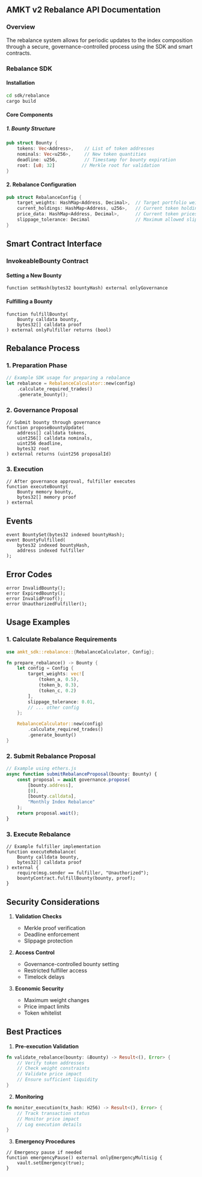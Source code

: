 ## AMKT v2 Rebalance API Documentation

### Overview

The rebalance system allows for periodic updates to the index composition through a secure, governance-controlled process using the SDK and smart contracts.

### Rebalance SDK

#### Installation
```bash
cd sdk/rebalance
cargo build
```

#### Core Components

##### 1. Bounty Structure
```rust
pub struct Bounty {
    tokens: Vec<Address>,    // List of token addresses
    nominals: Vec<u256>,     // New token quantities
    deadline: u256,          // Timestamp for bounty expiration
    root: [u8; 32]          // Merkle root for validation
}
```

#### 2. Rebalance Configuration
```rust
pub struct RebalanceConfig {
    target_weights: HashMap<Address, Decimal>,  // Target portfolio weights
    current_holdings: HashMap<Address, u256>,   // Current token holdings
    price_data: HashMap<Address, Decimal>,      // Current token prices
    slippage_tolerance: Decimal                 // Maximum allowed slippage
}
```

## Smart Contract Interface

### InvokeableBounty Contract

#### Setting a New Bounty
```solidity
function setHash(bytes32 bountyHash) external onlyGovernance
```

#### Fulfilling a Bounty
```solidity
function fulfillBounty(
    Bounty calldata bounty,
    bytes32[] calldata proof
) external onlyFulfiller returns (bool)
```

## Rebalance Process

### 1. Preparation Phase
```rust
// Example SDK usage for preparing a rebalance
let rebalance = RebalanceCalculator::new(config)
    .calculate_required_trades()
    .generate_bounty();
```

### 2. Governance Proposal
```solidity
// Submit bounty through governance
function proposeBountyUpdate(
    address[] calldata tokens,
    uint256[] calldata nominals,
    uint256 deadline,
    bytes32 root
) external returns (uint256 proposalId)
```

### 3. Execution
```solidity
// After governance approval, fulfiller executes
function executeBounty(
    Bounty memory bounty,
    bytes32[] memory proof
) external
```

## Events

```solidity
event BountySet(bytes32 indexed bountyHash);
event BountyFulfilled(
    bytes32 indexed bountyHash,
    address indexed fulfiller
);
```

## Error Codes

```solidity
error InvalidBounty();
error ExpiredBounty();
error InvalidProof();
error UnauthorizedFulfiller();
```

## Usage Examples

### 1. Calculate Rebalance Requirements
```rust
use amkt_sdk::rebalance::{RebalanceCalculator, Config};

fn prepare_rebalance() -> Bounty {
    let config = Config {
        target_weights: vec![
            (token_a, 0.5),
            (token_b, 0.3),
            (token_c, 0.2)
        ],
        slippage_tolerance: 0.01,
        // ... other config
    };

    RebalanceCalculator::new(config)
        .calculate_required_trades()
        .generate_bounty()
}
```

### 2. Submit Rebalance Proposal
```typescript
// Example using ethers.js
async function submitRebalanceProposal(bounty: Bounty) {
    const proposal = await governance.propose(
        [bounty.address],
        [0],
        [bounty.calldata],
        "Monthly Index Rebalance"
    );
    return proposal.wait();
}
```

### 3. Execute Rebalance
```solidity
// Example fulfiller implementation
function executeRebalance(
    Bounty calldata bounty,
    bytes32[] calldata proof
) external {
    require(msg.sender == fulfiller, "Unauthorized");
    bountyContract.fulfillBounty(bounty, proof);
}
```

## Security Considerations

1. **Validation Checks**
   - Merkle proof verification
   - Deadline enforcement
   - Slippage protection

2. **Access Control**
   - Governance-controlled bounty setting
   - Restricted fulfiller access
   - Timelock delays

3. **Economic Security**
   - Maximum weight changes
   - Price impact limits
   - Token whitelist

## Best Practices

1. **Pre-execution Validation**
```rust
fn validate_rebalance(bounty: &Bounty) -> Result<(), Error> {
    // Verify token addresses
    // Check weight constraints
    // Validate price impact
    // Ensure sufficient liquidity
}
```

2. **Monitoring**
```rust
fn monitor_execution(tx_hash: H256) -> Result<(), Error> {
    // Track transaction status
    // Monitor price impact
    // Log execution details
}
```

3. **Emergency Procedures**
```solidity
// Emergency pause if needed
function emergencyPause() external onlyEmergencyMultisig {
    vault.setEmergency(true);
}
```

